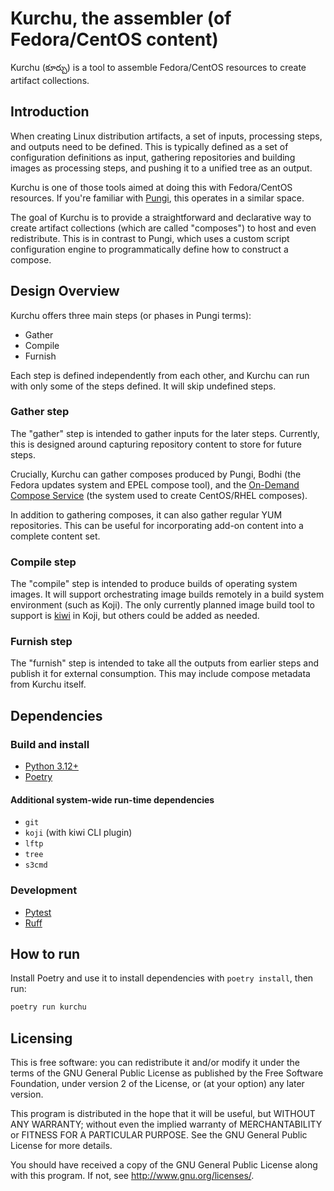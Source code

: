 # Kurchu, the assembler (of Fedora/CentOS content)

Kurchu (కూర్చు) is a tool to assemble Fedora/CentOS resources to create artifact collections.

## Introduction

When creating Linux distribution artifacts, a set of inputs, processing steps, and outputs need to be defined.
This is typically defined as a set of configuration definitions as input, gathering repositories and building
images as processing steps, and pushing it to a unified tree as an output.

Kurchu is one of those tools aimed at doing this with Fedora/CentOS resources. If you're familiar with
[Pungi](https://pagure.io/pungi), this operates in a similar space.

The goal of Kurchu is to provide a straightforward and declarative way to create artifact collections
(which are called "composes") to host and even redistribute. This is in contrast to Pungi, which uses
a custom script configuration engine to programmatically define how to construct a compose.

## Design Overview

Kurchu offers three main steps (or phases in Pungi terms):

* Gather
* Compile
* Furnish

Each step is defined independently from each other, and Kurchu can run with only some of the steps defined.
It will skip undefined steps.

### Gather step

The "gather" step is intended to gather inputs for the later steps. Currently, this is designed around
capturing repository content to store for future steps.

Crucially, Kurchu can gather composes produced by Pungi, Bodhi (the Fedora updates system and EPEL compose tool),
and the [On-Demand Compose Service](https://pagure.io/odcs) (the system used to create CentOS/RHEL composes).

In addition to gathering composes, it can also gather regular YUM repositories. This can be useful for
incorporating add-on content into a complete content set.

### Compile step

The "compile" step is intended to produce builds of operating system images. It will support orchestrating
image builds remotely in a build system environment (such as Koji). The only currently planned image build
tool to support is [kiwi](https://osinside.github.io/kiwi) in Koji, but others could be added as needed.

### Furnish step

The "furnish" step is intended to take all the outputs from earlier steps and publish it for external
consumption. This may include compose metadata from Kurchu itself.

## Dependencies

### Build and install

* [Python 3.12+](https://www.python.org/)
* [Poetry](https://python-poetry.org/)

#### Additional system-wide run-time dependencies

* `git`
* `koji` (with kiwi CLI plugin)
* `lftp`
* `tree`
* `s3cmd`

### Development

* [Pytest](https://pytest.org/)
* [Ruff](https://docs.astral.sh/ruff/)

## How to run

Install Poetry and use it to install dependencies with `poetry install`, then run:

```bash
poetry run kurchu
```

## Licensing

This is free software: you can redistribute it and/or modify
it under the terms of the GNU General Public License as published by
the Free Software Foundation, under version 2 of the License, or
(at your option) any later version.

This program is distributed in the hope that it will be useful,
but WITHOUT ANY WARRANTY; without even the implied warranty of
MERCHANTABILITY or FITNESS FOR A PARTICULAR PURPOSE. See the
GNU General Public License for more details.

You should have received a copy of the GNU General Public License
along with this program. If not, see <http://www.gnu.org/licenses/>.
